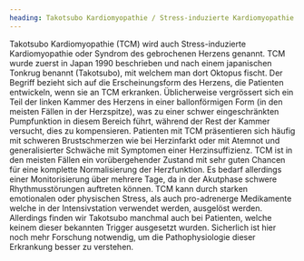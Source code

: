 ```yaml
---
heading: Takotsubo Kardiomyopathie / Stress-induzierte Kardiomyopathie / Syndrom des gebrochenen Herzens
---
```

Takotsubo Kardiomyopathie (TCM) wird auch Stress-induzierte Kardiomyopathie oder Syndrom des gebrochenen Herzens genannt.
TCM wurde zuerst in Japan 1990 beschrieben und nach einem japanischen Tonkrug benannt (Takotsubo), mit welchem man dort Oktopus fischt.   Der Begriff bezieht sich auf die Erscheinungsform des Herzens, die Patienten entwickeln, wenn sie an TCM erkranken. 
Üblicherweise vergrössert sich ein Teil der linken Kammer des Herzens in einer ballonförmigen Form (in den meisten Fällen in der Herzspitze), was zu einer schwer eingeschränkten Pumpfunktion in diesem Bereich führt, während der Rest der Kammer versucht, dies zu kompensieren. 
Patienten mit TCM präsentieren sich häufig mit schweren Brustschmerzen wie bei Herzinfarkt oder mit Atemnot und generalisierter Schwäche mit Symptomen einer Herzinsuffizienz. 
TCM ist in den meisten Fällen ein vorübergehender Zustand mit sehr guten Chancen für eine komplette Normalisierung der Herzfunktion.
Es bedarf allerdings einer Monitorisierung über mehrere Tage, da in der Akutphase schwere Rhythmusstörungen auftreten können. 
TCM kann durch starken emotionalen oder physischen Stress, als auch pro-adrenerge Medikamente welche in der Intensivstation verwendet werden, ausgelöst werden. 
Allerdings finden wir Takotsubo manchmal auch bei Patienten, welche keinem dieser bekannten Trigger ausgesetzt wurden. 
Sicherlich ist hier noch mehr Forschung notwendig, um die Pathophysiologie dieser Erkrankung besser zu verstehen. 


